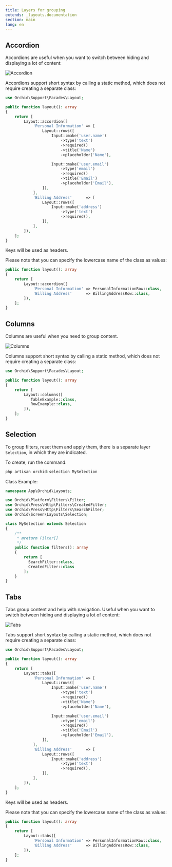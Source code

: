 ```yaml
---
title: Layers for grouping
extends: _layouts.documentation
section: main
lang: en
---
```


## Accordion

Accordions are useful when you want to switch between hiding and displaying a lot of content:

![Accordion](/assets/img/layouts/accordion.png)

Accordions support short syntax by calling a static method,
which does not require creating a separate class:

```php
use Orchid\Support\Facades\Layout;

public function layout(): array
{
    return [
        Layout::accordion([
            'Personal Information' => [
                Layout::rows([
                    Input::make('user.name')
                        ->type('text')
                        ->required()
                        ->title('Name')
                        ->placeholder('Name'),

                    Input::make('user.email')
                        ->type('email')
                        ->required()
                        ->title('Email')
                        ->placeholder('Email'),
                ]),
            ],
            'Billing Address'      => [
                Layout::rows([
                    Input::make('address')
                        ->type('text')
                        ->required(),
                ]),
            ],
        ]),
    ];
}
```

Keys will be used as headers.

Please note that you can specify the lowercase name of the class as values:

```php
public function layout(): array
{
    return [
        Layout::accordion([
            'Personal Information' => PersonalInformationRow::class,
            'Billing Address'      => BillingAddressRow::class,
        ]),
    ];
}
```

## Columns

Columns are useful when you need to group content.

![Columns](/assets/img/layouts/columns.png)

Columns support short syntax by calling a static method,
which does not require creating a separate class:

```php
use Orchid\Support\Facades\Layout;

public function layout(): array
{
    return [
        Layout::columns([
           TableExample::class,
           RowExample::class,
        ]),
    ];
}
```


## Selection

To group filters, reset them and apply them, there is a separate layer `Selection`, in which they are indicated.

To create, run the command:
```php
php artisan orchid:selection MySelection
```

Class Example:
```php
namespace App\Orchid\Layouts;

use Orchid\Platform\Filters\Filter;
use Orchid\Press\Http\Filters\CreatedFilter;
use Orchid\Press\Http\Filters\SearchFilter;
use Orchid\Screen\Layouts\Selection;

class MySelection extends Selection
{
    /**
     * @return Filter[]
     */
    public function filters(): array
    {
        return [
          SearchFilter::class,
          CreatedFilter::class
        ];
    }
}
```


## Tabs

Tabs group content and help with navigation. Useful when you want to switch between hiding and displaying a lot of content:

![Tabs](/assets/img/layouts/tabs.png)

Tabs support short syntax by calling a static method,
which does not require creating a separate class:

```php
use Orchid\Support\Facades\Layout;

public function layout(): array
{
    return [
        Layout::tabs([
            'Personal Information' => [
                Layout::rows([
                    Input::make('user.name')
                        ->type('text')
                        ->required()
                        ->title('Name')
                        ->placeholder('Name'),

                    Input::make('user.email')
                        ->type('email')
                        ->required()
                        ->title('Email')
                        ->placeholder('Email'),
                ]),
            ],
            'Billing Address'      => [
                Layout::rows([
                    Input::make('address')
                        ->type('text')
                        ->required(),
                ]),
            ],
        ]),
    ];
}
```

Keys will be used as headers.

Please note that you can specify the lowercase name of the class as values:

```php
public function layout(): array
{
    return [
        Layout::tabs([
            'Personal Information' => PersonalInformationRow::class,
            'Billing Address'      => BillingAddressRow::class,
        ]),
    ];
}
```

